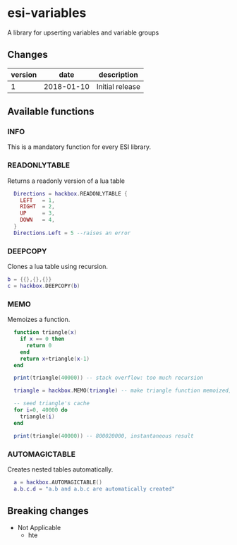 # esi-variables

A library for upserting variables and variable groups

## Changes

version | date | description
------- | ---- | -----------
1 | 2018-01-10 | Initial release

## Available functions

### INFO

This is a mandatory function for every ESI library.

### READONLYTABLE

Returns a readonly version of a lua table

```lua
  Directions = hackbox.READONLYTABLE {
    LEFT   = 1,
    RIGHT  = 2,
    UP     = 3,
    DOWN   = 4,
  }
  Directions.Left = 5 --raises an error
```

### DEEPCOPY

Clones a lua table using recursion.

```lua
b = {{},{},{}}
c = hackbox.DEEPCOPY(b)
```

### MEMO

Memoizes a function.

```lua
  function triangle(x)
    if x == 0 then 
      return 0 
    end
    return x+triangle(x-1)
  end

  print(triangle(40000)) -- stack overflow: too much recursion

  triangle = hackbox.MEMO(triangle) -- make triangle function memoized, so it "remembers" previous results

  -- seed triangle's cache
  for i=0, 40000 do 
    triangle(i)
  end 

  print(triangle(40000)) -- 800020000, instantaneous result
```

### AUTOMAGICTABLE

Creates nested tables automatically.

```lua
  a = hackbox.AUTOMAGICTABLE()
  a.b.c.d = "a.b and a.b.c are automatically created"
```

## Breaking changes

- Not Applicable
  - hte